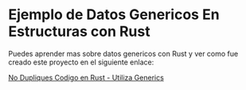 # Ejemplo de Datos Genericos En Estructuras con Rust

Puedes aprender mas sobre datos genericos con Rust y ver como fue creado este proyecto en el siguiente enlace:

[No Dupliques Codigo en Rust - Utiliza Generics](https://rustyfullstack.com/blog/no-dupliques-c%C3%B3digo-en-rust---utiliza-generics)
